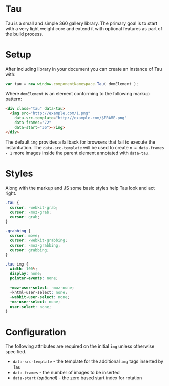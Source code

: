 # Tau

Tau is a small and simple 360 gallery library. The primary goal is to start with a very light weight core and extend it with optional features as part of the build process.

# Setup

After including library in your document you can create an instance of Tau with:

```javascript
var tau = new window.componentNamespace.Tau( domElement );
```

Where `domElement` is an element conforming to the following markup pattern:

```html
<div class="tau" data-tau>
  <img src="http://example.com/1.png"
    data-src-template="http://example.com/$FRAME.png"
    data-frames="72"
    data-start="36"></img>
</div>
```

The default `img` provides a fallback for browsers that fail to execute the instantiation. The `data-src-template` will be used to create `n = data-frames - 1` more images inside the parent element annotated with `data-tau`.

# Styles

Along with the markup and JS some basic styles help Tau look and act right.

```css
.tau {
  cursor: -webkit-grab;
  cursor: -moz-grab;
  cursor: grab;
}

.grabbing {
  cursor: move;
  cursor: -webkit-grabbing;
  cursor: -moz-grabbing;
  cursor: grabbing;
}

.tau img {
  width: 100%;
  display: none;
  pointer-events: none;

  -moz-user-select: -moz-none;
  -khtml-user-select: none;
  -webkit-user-select: none;
  -ms-user-select: none;
  user-select: none;
}
```

# Configuration

The following attributes are required on the initial `img` unless otherwise specified.

* `data-src-template` - the template for the additional `img` tags inserted by Tau
* `data-frames` - the number of images to be inserted
* `data-start` (*optional*) - the zero based start index for rotation
